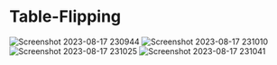 # Table-Flipping

![Screenshot 2023-08-17 230944](https://github.com/kunal7216/Table-Flipping/assets/112888767/9d4d0338-b163-4dcc-a06d-bd461c62d7ee)
![Screenshot 2023-08-17 231010](https://github.com/kunal7216/Table-Flipping/assets/112888767/e9914eb4-115c-4352-801a-94876b2ac612)
![Screenshot 2023-08-17 231025](https://github.com/kunal7216/Table-Flipping/assets/112888767/ce529f7e-cae7-4ad3-be22-2dfe936f8883)
![Screenshot 2023-08-17 231041](https://github.com/kunal7216/Table-Flipping/assets/112888767/abc5908a-7329-47ac-9596-a0118a56e53e)
